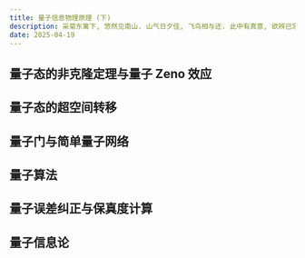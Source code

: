 ```yaml
---
title: 量子信息物理原理 (下)
description: 采菊东篱下, 悠然见南山. 山气日夕佳, 飞鸟相与还. 此中有真意, 欲辨已忘言.
date: 2025-04-19
---
```


## 量子态的非克隆定理与量子 Zeno 效应

## 量子态的超空间转移

## 量子门与简单量子网络

## 量子算法

## 量子误差纠正与保真度计算

## 量子信息论
